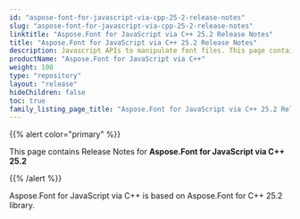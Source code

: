 ```yaml
---
id: "aspose-font-for-javascript-via-cpp-25-2-release-notes"
slug: "aspose-font-for-javascript-via-cpp-25-2-release-notes"
linktitle: "Aspose.Font for JavaScript via C++ 25.2 Release Notes"
title: "Aspose.Font for JavaScript via C++ 25.2 Release Notes"
description: Javascript APIs to manipulate font files. This page contains new Aspose.Font for JavaScript via C++ features, enhancement, and bug fixes in 2025, version 25.2.
productName: "Aspose.Font for JavaScript via C++"
weight: 100
type: "repository"
layout: "release"
hideChildren: false
toc: true
family_listing_page_title: "Aspose.Font for JavaScript via C++ 25.2 Release Notes"
---
```


{{% alert color="primary" %}}

This page contains Release Notes for **Aspose.Font for JavaScript via C++ 25.2**

{{% /alert %}}

Aspose.Font for JavaScript via C++ is based on Aspose.Font for C++ 25.2 library.

<!--## **Improvements and Changes**-->
